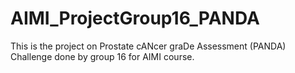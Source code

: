 # AIMI_ProjectGroup16_PANDA
This is the project on Prostate cANcer graDe Assessment (PANDA) Challenge done by group 16 for AIMI course.
